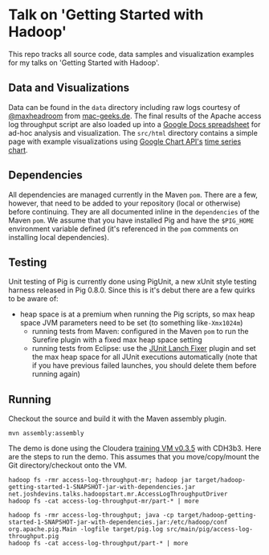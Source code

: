 Talk on 'Getting Started with Hadoop'
===

This repo tracks all source code, data samples and visualization examples for my talks on 'Getting Started with Hadoop'.

Data and Visualizations
---

Data can be found in the `data` directory including raw logs courtesy of [@maxheadroom](http://www.twitter.com/maxheadroom) from [mac-geeks.de](http://www.mac-geeks.de). The final results of the Apache access log throughput script are also loaded up into a [Google Docs spreadsheet](https://spreadsheets.google.com/ccc?key=0AqAx7w3Zbl99dHFwX2l0TU4wQ2tWYWNZTG1DOENOTVE&hl=en) for ad-hoc analysis and visualization. The `src/html` directory contains a simple page with example visualizations using [Google Chart API's](http://code.google.com/apis/chart) [time series chart](http://code.google.com/apis/visualization/documentation/gallery/annotatedtimeline.html).

Dependencies
---

All dependencies are managed currently in the Maven `pom`. There are a few, however, that need to be added to your repository (local or otherwise) before continuing. They are all documented inline in the `dependencies` of the Maven `pom`. We assume that you have installed Pig and have the `$PIG_HOME` environment variable defined (it's referenced in the `pom` comments on installing local dependencies).

Testing
---

Unit testing of Pig is currently done using PigUnit, a new xUnit style testing harness released in Pig 0.8.0. Since this is it's debut there are a few quirks to be aware of:

 * heap space is at a premium when running the Pig scripts, so max heap space JVM parameters need to be set (to something like`-Xmx1024m`)
   * running tests from Maven: configured in the Maven `pom` to run the Surefire plugin with a fixed max heap space setting
   * running tests from Eclipse: use the [JUnit Lanch Fixer](http://code.google.com/p/junitlaunchfixer) plugin and set the max heap space for all JUnit executions automatically (note that if you have previous failed launches, you should delete them before running again)

Running
---

Checkout the source and build it with the Maven assembly plugin.

    mvn assembly:assembly

The demo is done using the Cloudera [training VM v0.3.5](http://cloudera-vm.s3.amazonaws.com/cloudera-demo-0.3.5.tar.bz2?downloads) with CDH3b3. Here are the steps to run the demo. This assumes that you move/copy/mount the Git directory/checkout onto the VM.

    hadoop fs -rmr access-log-throughput-mr; hadoop jar target/hadoop-getting-started-1-SNAPSHOT-jar-with-dependencies.jar net.joshdevins.talks.hadoopstart.mr.AccessLogThroughputDriver
    hadoop fs -cat access-log-throughput-mr/part-* | more

    hadoop fs -rmr access-log-throughput; java -cp target/hadoop-getting-started-1-SNAPSHOT-jar-with-dependencies.jar:/etc/hadoop/conf org.apache.pig.Main -logfile target/pig.log src/main/pig/access-log-throughput.pig
    hadoop fs -cat access-log-throughput/part-* | more
